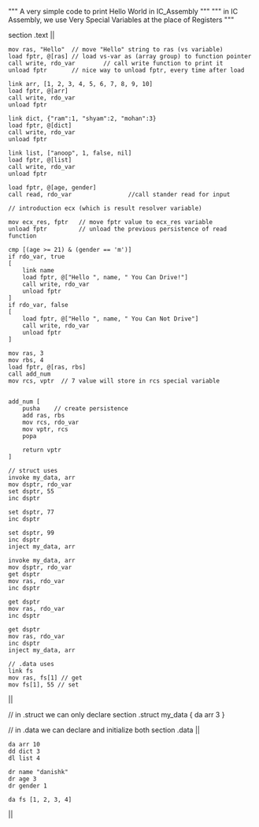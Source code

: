 """ A very simple code to print Hello World in IC_Assembly """
""" in IC Assembly, we use Very Special Variables at the place of Registers """

section .text ||

    mov ras, "Hello"  // move "Hello" string to ras (vs variable)
    load fptr, @[ras] // load vs-var as (array group) to function pointer
    call write, rdo_var        // call write function to print it
    unload fptr       // nice way to unload fptr, every time after load

    link arr, [1, 2, 3, 4, 5, 6, 7, 8, 9, 10]
    load fptr, @[arr]
    call write, rdo_var
    unload fptr

    link dict, {"ram":1, "shyam":2, "mohan":3}
    load fptr, @[dict]
    call write, rdo_var
    unload fptr

    link list, ["anoop", 1, false, nil]
    load fptr, @[list]
    call write, rdo_var
    unload fptr

    load fptr, @[age, gender] 
    call read, rdo_var                //call stander read for input  

    // introduction ecx (which is result resolver variable)

    mov ecx_res, fptr   // move fptr value to ecx_res variable
    unload fptr         // unload the previous persistence of read function

    cmp [(age >= 21) & (gender == 'm')]
    if rdo_var, true
    [
        link name
        load fptr, @["Hello ", name, " You Can Drive!"]
        call write, rdo_var
        unload fptr
    ]
    if rdo_var, false
    [
        load fptr, @["Hello ", name, " You Can Not Drive"]
        call write, rdo_var
        unload fptr
    ]

    mov ras, 3
    mov rbs, 4
    load fptr, @[ras, rbs]
    call add_num
    mov rcs, vptr  // 7 value will store in rcs special variable


    add_num [
        pusha    // create persistence
        add ras, rbs
        mov rcs, rdo_var
        mov vptr, rcs
        popa

        return vptr
    ]

    // struct uses
    invoke my_data, arr
    mov dsptr, rdo_var
    set dsptr, 55
    inc dsptr

    set dsptr, 77
    inc dsptr

    set dsptr, 99
    inc dsptr
    inject my_data, arr

    invoke my_data, arr
    mov dsptr, rdo_var
    get dsptr
    mov ras, rdo_var
    inc dsptr

    get dsptr
    mov ras, rdo_var
    inc dsptr

    get dsptr
    mov ras, rdo_var
    inc dsptr
    inject my_data, arr
    
    // .data uses
    link fs
    mov ras, fs[1] // get
    mov fs[1], 55 // set
||

// in .struct we can only declare
section .struct my_data {
    da arr 3
}

// in .data we can declare and initialize both
section .data ||
    
    da arr 10
    dd dict 3
    dl list 4
    
    dr name "danishk"
    dr age 3
    dr gender 1

    da fs [1, 2, 3, 4]
||